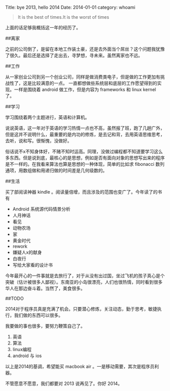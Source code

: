 Title: bye 2013, hello 2014
Date: 2014-01-01
category: whoami

> It is the best of times.It is the worst of times

上面的话足够我概括这一年的经历了。

##离家

之前的公司倒了，是留在本地工作装土豪，还是去外面当个屌丝？这个问题我犹豫了很久。最后还是选择了走出去，寻梦想，寻未来。虽然离家也不远。

##工作

从一家创业公司到另一个创业公司，同样是做消费类电子，但是做的工作更加有挑战性了，这是比较满意的一点。 一直都想做些系统层和底层的工作愿望得到的实现。一样是围绕着 android 做工作，但是内容为 frameworks 和 linux kernel 了。

##学习

学习围绕着两个主题进行，英语和计算机。

说说英语，这一年对于英语的学习热情一点也不高，虽然报了班，跑了几趟广外，但是这并不说明什么，最重要的是内功的修炼，是去记和背，去用英语思维思考，去听，说和写。很惭愧，没做好。

俗话说不x不知身体好，不赌不知时运高。同理，没做过编程都不知道要学习这么多东西。但是说到底，最核心的是思想，例如是否有面向对象的思想写出来的程序是不一样的。在我看来算法也算是思想的一种体现，简单的比如求 fibonacci 数列通项，用数组做和用递归做的时间差是几何级数的。

##生活

买了部阅读神器 kindle 。阅读量倍增，而且涉及的范围也变广了。今年读了的书有

+ Android 系统源代码情景分析
+ 人月神话
+ 看见
+ 动物农场
+ 家
+ 黄金时代
+ rework
+ 嫌疑人x的献身
+ 白夜行
+ 写给大家看的设计书

今年最开心的一件事就是去旅行了，对于从没有出过国，坐过飞机的孩子真心是个突破（估计被很多人鄙视）。东南亚的小岛很漂亮，人们也很热情，同时看到很多华人在那边奋斗着。当然了，美食很多。

##TODO

2014对于程序员真是充满了机会。只要潜心修炼，关注动态，勤于思考，敏捷执行，我们做的东西可以很多。

我要做的事也很多，要努力鞭策自己了。

1. 英语
2. 算法
3. linux编程
4. android 与 ios

以上是2014的基调，希望能买 macbook air 。一是移动需要，其次是程序员利器。

不管愿意不愿意，我们都要对 2013 说再见了。你好 2014。
